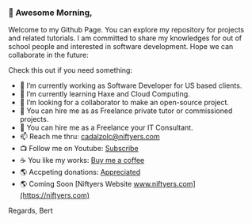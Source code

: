 ### 👋 Awesome Morning,

Welcome to my Github Page. You can explore my repository for projects and related tutorials.
I am committed to share my knowledges for out of school people and interested in software development.
Hope we can collaborate in the future:

Check this out if you need something:

- 🔭 I’m currently working as Software Developer for US based clients.
- 🌱 I’m currently learning Haxe and Cloud Computing.
- 👯 I’m looking for a collaborator to make an open-source project.
- 🤔 You can hire me as as Freelance private tutor or commissioned projects.
- 💬 You can hire me as a Freelance your IT Consultant.
- 📫 Reach me thru: cadalzolc@niftyers.com
- 📺 Follow me on Youtube: [Subscribe](https://www.youtube.com/channel/UCYvC7DmK6dFdFCXi7_B1Uew)
- ☕️ You like my works: [Buy me a coffee](https://www.buymeacoffee.com/cadalzolc)
- 🌎 Accpeting donations: [Appreciated](https://www.paypal.com/donate?hosted_button_id=7PRL64NB79C72)
- 🌎 Coming Soon [Niftyers Website www.niftyers.com](https://niftyers.com)


Regards,
Bert
